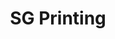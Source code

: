 ---
title: "SG Printing"
url: /santiago-de-los-caballeros/sg-printing/
shop: material de oficina
---
